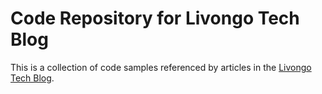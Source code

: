 # Code Repository for Livongo Tech Blog

This is a collection of code samples referenced by articles in
the [Livongo Tech Blog](https://techblog.livongo.com/).
